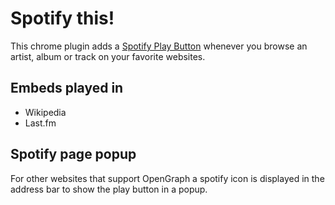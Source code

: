 Spotify this!
=============

This chrome plugin adds a [Spotify Play Button](https://developer.spotify.com/technologies/spotify-play-button/)
whenever you browse an artist, album or track on your favorite websites.

## Embeds played in ##
 - Wikipedia
 - Last.fm 

## Spotify page popup ##
For other websites that support OpenGraph a spotify icon is displayed in the address bar to show the play button in a
popup.
